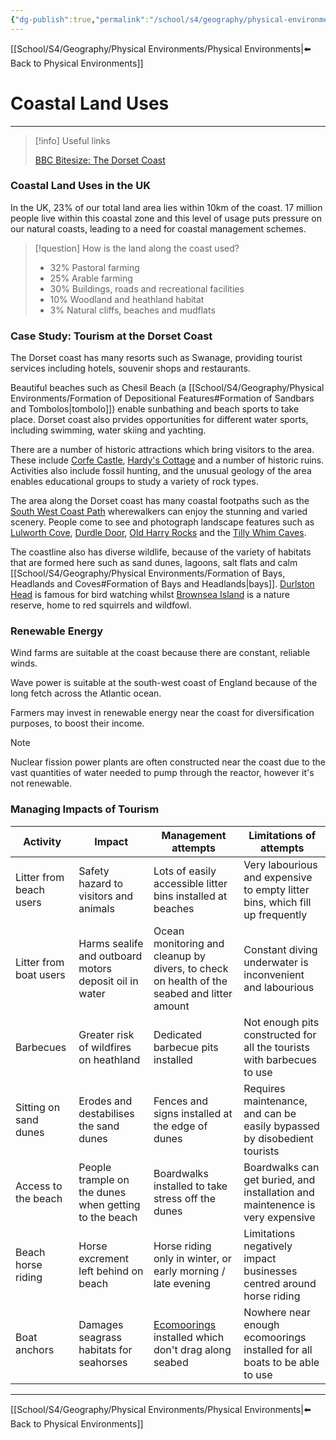 ```yaml
---
{"dg-publish":true,"permalink":"/school/s4/geography/physical-environments/coastal-land-uses/","dgHomeLink":true,"dgPassFrontmatter":false}
---
```


[[School/S4/Geography/Physical Environments/Physical Environments|⬅️ Back to Physical Environments]]
# Coastal Land Uses
---

> [!info] Useful links
> 
> [BBC Bitesize: The Dorset Coast](https://www.bbc.co.uk/bitesize/guides/z3ndmp3/revision/10)

### Coastal Land Uses in the UK
In the UK, 23% of our total land area lies within 10km of the coast. 17 million people live within this coastal zone and this level of usage puts pressure on our natural coasts, leading to a need for coastal management schemes.

> [!question] How is the land along the coast used?
> 
> - 32% Pastoral farming
> - 25% Arable farming
> - 30% Buildings, roads and recreational facilities
> - 10% Woodland and heathland habitat
> - 3% Natural cliffs, beaches and mudflats

### Case Study: Tourism at the Dorset Coast
The Dorset coast has many resorts such as Swanage, providing tourist services including hotels, souvenir shops and restaurants.

Beautiful beaches such as Chesil Beach (a [[School/S4/Geography/Physical Environments/Formation of Depositional Features#Formation of Sandbars and Tombolos|tombolo]]) enable sunbathing and beach sports to take place. Dorset coast also prvides opportunities for different water sports, including swimming, water skiing and yachting.

There are a number of historic attractions which bring visitors to the area. These include [Corfe Castle](https://www.nationaltrust.org.uk/corfe-castle), [Hardy's Cottage](https://www.nationaltrust.org.uk/hardys-cottage) and a number of historic ruins. Activities also include fossil hunting, and the unusual geology of the area enables educational groups to study a variety of rock types.

The area along the Dorset coast has many coastal footpaths such as the [South West Coast Path](https://www.southwestcoastpath.org.uk/) wherewalkers can enjoy the stunning and varied scenery. People come to see and photograph landscape features such as [Lulworth Cove](https://lulworth.com/visit/places-to-visit/lulworth-cove/), [Durdle Door](https://www.visit-dorset.com/listing/durdle-door/126276301/), [Old Harry Rocks](https://www.visit-dorset.com/listing/old-harry-rocks/130693301/) and the [Tilly Whim Caves](https://www.virtual-swanage.co.uk/things-to-do/local-attractions/tilly-whim-caves).

The coastline also has diverse wildlife, because of the variety of habitats that are formed here such as sand dunes, lagoons, salt flats and calm [[School/S4/Geography/Physical Environments/Formation of Bays, Headlands and Coves#Formation of Bays and Headlands|bays]]. [Durlston Head](https://www.swanage.co.uk/durlston-head/) is famous for bird watching whilst [Brownsea Island](https://www.dorsetwildlifetrust.org.uk/brownsea-island) is a nature reserve, home to red squirrels and wildfowl.

### Renewable Energy
Wind farms are suitable at the coast because there are constant, reliable winds.

Wave power is suitable at the south-west coast of England because of the long fetch across the Atlantic ocean.

Farmers may invest in renewable energy near the coast for diversification purposes, to boost their income.

> [!note]
> Nuclear fission power plants are often constructed near the coast due to the vast quantities of water needed to pump through the reactor, however it's not renewable.

### Managing Impacts of Tourism
| Activity                | Impact                                                 | Management attempts                                                                                  | Limitations of attempts                                                       |
| ----------------------- | ------------------------------------------------------ | ---------------------------------------------------------------------------------------------------- | ----------------------------------------------------------------------------- |
| Litter from beach users | Safety hazard to visitors and animals                  | Lots of easily accessible litter bins installed at beaches                                           | Very labourious and expensive to empty litter bins, which fill up frequently  |
| Litter from boat users  | Harms sealife and outboard motors deposit oil in water | Ocean monitoring and cleanup by divers, to check on health of the seabed and litter amount           | Constant diving underwater is inconvenient and labourious                     |
| Barbecues               | Greater risk of wildfires on heathland                 | Dedicated barbecue pits installed                                                                    | Not enough pits constructed for all the tourists with barbecues to use        |
| Sitting on sand dunes   | Erodes and destabilises the sand dunes                 | Fences and signs installed at the edge of dunes                                                      | Requires maintenance, and can be easily bypassed by disobedient tourists      |
| Access to the beach     | People trample on the dunes when getting to the beach  | Boardwalks installed to take stress off the dunes                                                    | Boardwalks can get buried, and installation and maintenence is very expensive |
| Beach horse riding      | Horse excrement left behind on beach                   | Horse riding only in winter, or early morning / late evening                                         | Limitations negatively impact businesses centred around horse riding          |
| Boat anchors            | Damages seagrass habitats for seahorses                | [Ecomoorings](https://www.theseahorsetrust.org/ecomoorings/) installed which don't drag along seabed | Nowhere near enough ecomoorings installed for all boats to be able to use     |

---
[[School/S4/Geography/Physical Environments/Physical Environments|⬅️ Back to Physical Environments]]
